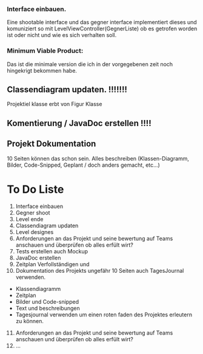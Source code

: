 ### Interface einbauen.

Eine shootable interface und das gegner interface implementiert dieses und komuniziert so mit LevelViewController(GegnerListe) ob es getrofen worden ist oder nicht und wie es sich verhalten soll.

### Minimum Viable Product:

Das ist die minimale version die ich in der vorgegebenen zeit noch hingekrigt bekommen habe.


## Classendiagram updaten. !!!!!!!
Projektiel klasse erbt von Figur Klasse

## Komentierung / JavaDoc erstellen !!!!


## Projekt Dokumentation 
10 Seiten können das schon sein.
Alles beschreiben (Klassen-Diagramm, Bilder, Code-Snipped, Geplant / doch anders gemacht, etc...)

# To Do Liste
1. Interface einbauen
2. Gegner shoot
3. Level ende
4. Classendiagram updaten
5. Level designes
6. Anforderungen an das Projekt und seine bewertung auf Teams anschauen und überprüfen ob alles erfült wirt?
7. Tests erstellen auch Mockup
8. JavaDoc erstellen
9. Zeitplan Verfollständigen und
10. Dokumentation des Projekts ungefähr 10 Seiten auch TagesJournal verwenden.
  - Klassendiagramm
  - Zeitplan
  - Bilder und Code-snipped
  - Text und beschreibungen
  - Tagesjournal verwenden um einen roten faden des Projektes erleutern zu können.
11. Anforderungen an das Projekt und seine bewertung auf Teams anschauen und überprüfen ob alles erfült wirt?
12. ...